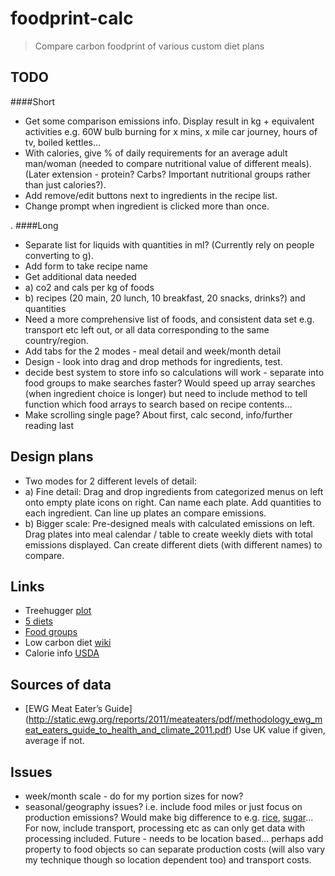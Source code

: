 foodprint-calc
==============

> Compare carbon foodprint of various custom diet plans

## TODO
####Short
+ Get some comparison emissions info. Display result in kg + equivalent activities e.g. 60W bulb burning for x mins, x mile car journey, hours of tv, boiled kettles…
+ With calories, give % of daily requirements for an average adult man/woman (needed to compare nutritional value of different meals). (Later extension - protein? Carbs? Important nutritional groups rather than just calories?).
+ Add remove/edit buttons next to ingredients in the recipe list.
+ Change prompt when ingredient is clicked more than once.

.
####Long
+ Separate list for liquids with quantities in ml? (Currently rely on people converting to g).
+ Add form to take recipe name
+ Get additional data needed
+	a) co2 and cals per kg of foods
+	b) recipes (20 main, 20 lunch, 10 breakfast, 20 snacks, drinks?) and quantities
+ Need a more comprehensive list of foods, and consistent data set e.g. transport etc left out, or all data corresponding to the same country/region. 
+ Add tabs for the 2 modes - meal detail and week/month detail
+ Design - look into drag and drop methods for ingredients, test.
+ decide best system to store info so calculations will work - separate into food groups to make searches faster? Would speed up array searches (when ingredient choice is longer) but need to include method to tell function which food arrays to search based on recipe contents…
+ Make scrolling single page? About first, calc second, info/further reading last


## Design plans
+ Two modes for 2 different levels of detail: 
+ 	a) Fine detail: Drag and drop ingredients from categorized menus on left onto empty plate icons on right. Can name each plate. Add quantities to each ingredient. Can line up plates an compare emissions.
+ 	b) Bigger scale: Pre-designed meals with calculated emissions on left. Drag plates into meal calendar / table to create weekly diets with total emissions displayed. Can create different diets (with different names) to compare.


## Links
+ Treehugger [plot](http://www.treehugger.com/green-food/meat-eaters-guide-get-to-know-the-carbon-footprint-of-your-diet-lamb-beef-cheese-are-the-worst.html)
+ [5 diets](http://shrinkthatfootprint.com/food-carbon-footprint-diet)
+ [Food groups](http://fivepercent.us/2008/05/29/link-relative-climate-impact-of-red-meat-vs-other-food-types/)
+ Low carbon diet [wiki](http://en.wikipedia.org/wiki/Low_carbon_diet)
+ Calorie info [USDA](http://ndb.nal.usda.gov/ndb/foods/show/7555?qlookup=23568&max=25&man=&lfacet=&new=1)


## Sources of data
+ [EWG Meat Eater’s Guide] (http://static.ewg.org/reports/2011/meateaters/pdf/methodology_ewg_meat_eaters_guide_to_health_and_climate_2011.pdf) Use UK value if given, average if not.


## Issues
- week/month scale - do for my portion sizes for now?
- seasonal/geography issues? i.e. include food miles or just focus on production emissions? Would make big difference to e.g. [rice](http://en.wikipedia.org/wiki/Rice#Production), [sugar](http://en.wikipedia.org/wiki/Sugarcane#Production)… For now, include transport, processing etc as can only get data with processing included. Future - needs to be location based… perhaps add property to food objects so can separate production costs (will also vary my technique though so location dependent too) and transport costs.
